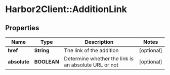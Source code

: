# Harbor2Client::AdditionLink

## Properties
Name | Type | Description | Notes
------------ | ------------- | ------------- | -------------
**href** | **String** | The link of the addition | [optional] 
**absolute** | **BOOLEAN** | Determine whether the link is an absolute URL or not | [optional] 


